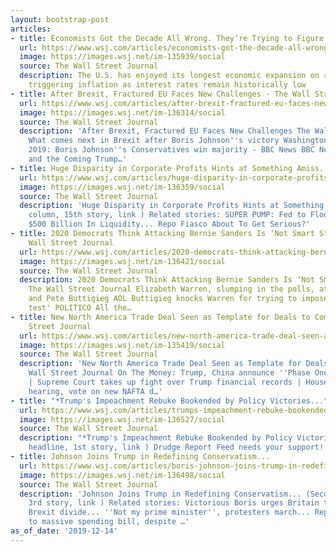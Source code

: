 ```yaml
---
layout: bootstrap-post
articles:
- title: Economists Got the Decade All Wrong. They’re Trying to Figure Out Why.
  url: https://www.wsj.com/articles/economists-got-the-decade-all-wrong-theyre-trying-to-figure-out-why-11576346400
  image: https://images.wsj.net/im-135939/social
  source: The Wall Street Journal
  description: The U.S. has enjoyed its longest economic expansion on record without
    triggering inflation as interest rates remain historically low
- title: After Brexit, Fractured EU Faces New Challenges - The Wall Street Journal
  url: https://www.wsj.com/articles/after-brexit-fractured-eu-faces-new-challenges-11576341003
  image: https://images.wsj.net/im-136314/social
  source: The Wall Street Journal
  description: 'After Brexit, Fractured EU Faces New Challenges The Wall Street Journal
    What comes next in Brexit after Boris Johnson''s victory Washington Post UK Election
    2019: Boris Johnson''s Conservatives win majority - BBC News BBC News Boris Johnson
    and the Coming Trump…'
- title: Huge Disparity in Corporate Profits Hints at Something Amiss...
  url: https://www.wsj.com/articles/huge-disparity-in-corporate-profits-hints-at-something-amiss-11576328400
  image: https://images.wsj.net/im-136359/social
  source: The Wall Street Journal
  description: 'Huge Disparity in Corporate Profits Hints at Something Amiss... (First
    column, 15th story, link ) Related stories: SUPER PUMP: Fed to Flood Market With
    $500 Billion In Liquidity... Repo Fiasco About To Get Serious?'
- title: 2020 Democrats Think Attacking Bernie Sanders Is ‘Not Smart Strategy’ - The
    Wall Street Journal
  url: https://www.wsj.com/articles/2020-democrats-think-attacking-bernie-sanders-is-not-smart-strategy-11576324801
  image: https://images.wsj.net/im-136421/social
  source: The Wall Street Journal
  description: 2020 Democrats Think Attacking Bernie Sanders Is ‘Not Smart Strategy’
    The Wall Street Journal Elizabeth Warren, slumping in the polls, attacks Joe Biden
    and Pete Buttigieg AOL Buttigieg knocks Warren for trying to impose a donor 'purity
    test' POLITICO All the…
- title: New North America Trade Deal Seen as Template for Deals to Come - The Wall
    Street Journal
  url: https://www.wsj.com/articles/new-north-america-trade-deal-seen-as-template-for-deals-to-come-11576319401
  image: https://images.wsj.net/im-135419/social
  source: The Wall Street Journal
  description: 'New North America Trade Deal Seen as Template for Deals to Come The
    Wall Street Journal On The Money: Trump, China announce ''Phase One'' trade deal
    | Supreme Court takes up fight over Trump financial records | House panel schedules
    hearing, vote on new NAFTA d…'
- title: "*Trump's Impeachment Rebuke Bookended by Policy Victories..."
  url: https://www.wsj.com/articles/trumps-impeachment-rebuke-bookended-by-policy-victories-11576266959
  image: https://images.wsj.net/im-136527/social
  source: The Wall Street Journal
  description: "*Trump's Impeachment Rebuke Bookended by Policy Victories... (Top
    headline, 1st story, link ) Drudge Report Feed needs your support! Become a Patron"
- title: Johnson Joins Trump in Redefining Conservatism...
  url: https://www.wsj.com/articles/boris-johnson-joins-trump-in-redefining-conservatism-11576277776
  image: https://images.wsj.net/im-136498/social
  source: The Wall Street Journal
  description: 'Johnson Joins Trump in Redefining Conservatism... (Second column,
    3rd story, link ) Related stories: Victorious Boris urges Britain to move past
    Brexit divide... ''Not my prime minister'', protesters march... Republicans agree
    to massive spending bill, despite …'
as_of_date: '2019-12-14'
---
```


